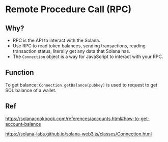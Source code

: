 # Remote Procedure Call (RPC)

## Why?

- RPC is the API to interact with the Solana.
- Use RPC to read token balances, sending transactions, reading transaction status, literally get any data that Solana has.
- The `Connection` object is a way for JavaScript to interact with your RPC.

## Function
To get balance: 
`Connection.getBalance(pubkey)` is used to request to get SOL balance of a wallet.

## Ref
https://solanacookbook.com/references/accounts.html#how-to-get-account-balance

https://solana-labs.github.io/solana-web3.js/classes/Connection.html
